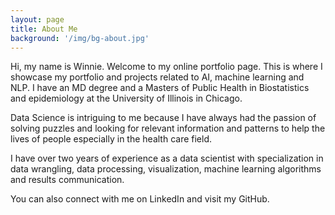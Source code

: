 ```yaml
---
layout: page
title: About Me
background: '/img/bg-about.jpg'
---
```


Hi, my name is Winnie. Welcome to my online portfolio  page. This is where I showcase my portfolio and projects related to AI, machine learning and NLP.
I have an MD degree and a Masters of Public Health in Biostatistics and epidemiology at the University of Illinois in Chicago.


Data Science is intriguing to me because I have always had the passion of solving puzzles and looking for relevant information and patterns to help the lives of people especially in the health care field.


I have over two years of experience as a data scientist with specialization in data wrangling, data processing, visualization, machine learning algorithms and results communication.


You can also connect with me on LinkedIn and visit my GitHub.
